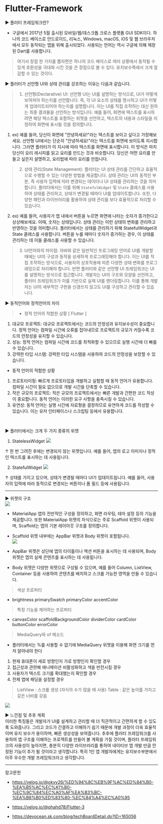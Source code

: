 # Flutter-Framework



▶ 플러터 프레임워크란?

- 구글에서 2017년 5월 출시된 모바일/웹/데스크톱 크로스 플랫폼 GUI SDK이다. 하나의 코드 베이스로 안드로이드, 리눅스, Windows, macOS, iOS 및 웹 브라우저에서 모두 동작되는 앱을 위해 출시되었다. 사용되는 언어는 역시 구글에 의해 제창된 Dart를 사용합니다.

> 여기서 장점 한 가지를 뽑자면은 하나의 코드 베이스로 여러 상황에서 동작될 수 있게 호환성을 극대화 시킨 것을 큰 장점으로 볼 수 있다. 유지보수쪽에서 크게 절감할 수 있는 것이다.

▶ 플러터가 선언형 UI와 상태 관리를 강조하는 이유는 다음과 같습니다.

> 1. 선언형(Declarative) UI: 선언형 UI는 UI를 설명하는 방식으로, UI가 어떻게 보여져야 하는지를 선언합니다. 즉, 각 UI 요소의 상태를 명시하고 UI가 어떻게 업데이트되어야 하는지를 설명합니다. 이는 UI를 직접 조작하는 대신 원하는 최종 결과물을 선언하는 방식입니다. 예를 들어, 화면에 텍스트를 표시하려면 해당 텍스트를 포함하는 위젯을 선언하고, 텍스트의 내용과 스타일을 지정하여 화면에 표시될 것을 정의합니다.

1. ex) 예를 들어, 당신이 화면에 "안녕하세요!"라는 텍스트를 보이고 싶다고 가정해보세요. 선언형 UI에서는 단순히 "안녕하세요!"라는 텍스트를 화면에 보이도록 지시합니다. 그러면 플러터가 이 지시에 따라 텍스트를 화면에 표시합니다. 이 방식은 마치 당신이 요리 레시피를 읽고 요리를 만드는 것과 비슷합니다. 당신은 어떤 요리를 만들고 싶은지 설명하고, 요리법에 따라 요리를 만듭니다.

> 2. 상태 관리(State Management): 플러터는 UI 상태 관리를 간단하고 효율적으로 수행할 수 있는 다양한 방법을 제공합니다. 상태 관리는 UI의 동적인 부분, 즉 사용자 입력에 따라 변경되는 데이터나 UI 상태를 관리하는 것을 의미합니다. 플러터에서는 이를 위해 `StatefulWidget` 및 `State` 클래스를 사용하여 상태를 관리하고, 상태가 변경될 때마다 UI를 업데이트합니다. 또한, 다양한 패턴과 라이브러리를 활용하여 상태 관리를 보다 효율적으로 처리할 수 있습니다.

2. ex) 예를 들어, 사용자가 앱 내에서 버튼을 누르면 화면에 나타는 숫자가 증가한다고 상상해보세요. 이때, 숫자는 상태입니다. 상태 관리는 이런 상태의 변화를 관리하고 반영하는 것을 의미합니다.
플러터에서는 상태를 관리하기 위해 StatefulWidget과 State 클래스를 사용합니다. 버튼을 누를 때마다 숫자가 증가하는 경우, 이 상태를 관리하는 데 이들 클래스를 사용할 수 있습니다.

> 3. UI언어와의 차이점: 자바와 같은 일반적인 프로그래밍 언어로 UI를 개발할 때에는 UI의 구성과 동작을 상세하게 프로그래밍해야 합니다. 이는 UI를 직접 조작하는 방식으로, 사용자의 상호작용에 따른 다양한 상태 변화를 프로그래밍으로 처리해야 합니다. 반면 플러터와 같은 선언형 UI 프레임워크는 UI를 설명하는 방식으로 접근합니다. 개발자는 UI의 구조와 모양을 선언하고, 플러터 프레임워크가 이를 기반으로 실제 UI를 렌더링합니다. 이를 통해 개발자는 UI의 세부적인 구현을 신경쓰지 않고도 UI를 구성하고 관리할 수 있습니다.


▶ 동적언어와 정적언어의 차이 

> - 정적 언어의 적합한 상황 [ Flutter  ] 
1. 대규모 프로젝트: 대규모 프로젝트에서는 코드의 안정성과 유지보수성이 중요합니다. 정적 언어는 컴파일 시간에 오류를 잡아내므로 프로젝트의 규모가 커질수록 코드의 안정성을 유지할 수 있습니다.
2. 성능: 정적 언어는 컴파일 시간에 코드를 최적화할 수 있으므로 실행 시간에 더 빠를 수 있습니다.
3. 강력한 타입 시스템: 강력한 타입 시스템을 사용하여 코드의 안정성을 보장할 수 있습니다.
- 동적 언어의 적합한 상황
1. 프로토타이핑: 빠르게 프로토타입을 개발하고 실험할 때 동적 언어가 유용합니다. 컴파일 시간이 필요 없으므로 개발 시간을 단축할 수 있습니다.
2. 작은 규모의 프로젝트: 작은 규모의 프로젝트에서는 빠른 개발과 간편한 코드 작성이 중요합니다. 동적 언어는 이러한 요구 사항을 충족시킬 수 있습니다.
3. 유연성: 동적 언어는 실행 시간에 자료형을 결정하므로 유연하게 코드를 작성할 수 있습니다. 이는 유저 인터페이스나 스크립팅 등에서 유용합니다.

<br>

▶ 플러터에서는 크게 두 가지 종류의 위젯

1. StatelessWidget 
![](https://velog.velcdn.com/images/sungwbs/post/07ff761e-c6f9-4cb3-8f28-9b921a23d305/image.png)

  ↑ 한 번 그려진 후에는 변경되지 않는 위젯입니다. 예를 들어, 앱의 로고 이미지나 정적인 텍스트를 표시하는 데 사용됩니다.

2. StatefulWidget
![](https://velog.velcdn.com/images/sungwbs/post/270dd05b-de85-4ea6-9721-49879e51538f/image.png)

 ↑ 상태를 가지고 있으며, 상태가 변경될 때마다 UI가 업데이트됩니다. 예를 들어, 사용자의 입력에 따라 동적으로 변경되는 버튼이나 폼 필드 등에 사용됩니다.

<hr>

▶ 위젯의 구조 
<br>
![](https://velog.velcdn.com/images/sungwbs/post/66798169-0e92-4c87-9500-8e74b4657a83/image.png)

- MaterialApp 앱의 전반적인 구성을 정의하고, 화면 라우팅, 테마 설정 등의 기능을 제공합니다. 또한 MaterialApp 위젯의 자식으로는 주로 Scaffold 위젯이 사용되며, Scaffold는 앱의 기본 레이아웃 구조를 정의합니다.

- Scaffold 위젯 내부에는 AppBar 위젯과 Body 위젯이 포함됩니다.
  <br>
![](https://velog.velcdn.com/images/sungwbs/post/33c54156-3c76-4b5b-ad58-547af59fa51f/image.png)


- AppBar 위젯은 상단에 앱의 타이틀이나 액션 버튼을 표시하는 데 사용되며, Body 위젯은 앱의 실제 콘텐츠를 표시하는 데 사용됩니다. 

- Body 위젯은 다양한 위젯으로 구성될 수 있으며, 예를 들어 Column, ListView, Container 등을 사용하여 콘텐츠를 배치하고 스크롤 가능한 영역을 만들 수 있습니다.

> 색상 프로퍼티
- brightness
primarySwatch
primaryColor
accentColor

> 특정 기능을 제어하는 프로퍼티
- canvasColor
scaffoldBackgroundColor
dividerColor
cardColor
buttonColor
errorColor

> MediaQuery와 of 메소드
- 플러터에서는 %를 사용할 수 없기에 MediaQuery 위젯을 이용해 화면 크기를 먼저 알아내야 한다
1. 현재 휴대폰이 세로 방향인지 가로 방향인지 확인할 경우
2. 접근성과 관련해 애니메이션 비활성화하고 색을 반전시킬 경우
3. 사용자가 텍스트 크기를 확대했는지 확인할 경우
4. 전체 앱에 패딩을 설정할 경우

> ListView : 스크롤 생성 (자식의 수가 많을 때 사용) 
Table : 같은 높이를 가지고 깉은 너비를 갖음



![](https://velog.velcdn.com/images/sungwbs/post/a2776e2a-cf83-48b4-9682-e05bc000458c/image.png)

 
▶ 느낀점 및 추후 계획   
이러한 특징들은 개발자가 UI를 설계하고 관리할 때 더 직관적이고 간편하게 할 수 있도록 도와줍니다. 그리고 코드가 간결하고 이해하기 쉽기 때문에 개발 과정이 더욱 효율적이며 유지 보수가 용이하며, 빠른 생상성을 보여줍니다. 추후에 플러터 프레임워크를 사용하여 앱 구조를 이해하는 프로젝트를 만들어 볼 계획을 가질 것이며, 플러터 프레임워크의 사용성이 높아지면, 충분히 다양한 라이브러리를 통하여 네이티브 앱 개발 만큼 안정된 기능이 추가 될 것이라고 생각합니다. 특히 1인 앱 개발자에게는 유지보수부분에서 아주 우수한 개발 프레임워크라고 생각합니다.

<hr>
참고문헌

- https://velog.io/@okvv26/%ED%94%8C%EB%9F%AC%ED%84%B0-%EA%B5%AC%EC%A1%B0-%EC%9C%84%EC%A0%AF%EA%B3%BC-%EA%B8%B0%ED%83%80-%EC%84%A4%EC%A0%95

- https://velog.io/@qhahd78/Flutter-3
 
- https://devocean.sk.com/blog/techBoardDetail.do?ID=165056


